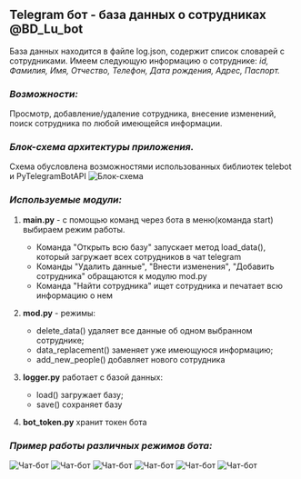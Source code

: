 ## **Telegram бот - база данных о сотрудниках @BD_Lu_bot**

База данных находится в файле log.json, содержит список словарей с сотрудниками. Имеем следующую 
информацию о сотруднике: *id, Фамилия, Имя, Отчество, Телефон, Дата рождения, Адрес, Паспорт.*

### *Возможности:* 
Просмотр, добавление/удаление сотрудника, внесение изменений, поиск сотрудника по любой 
имеющейся информации.

### *Блок-схема архитектуры приложения.* 
Схема обусловлена возможностями использованных библиотек telebot и PyTelegramBotAPI
![Блок-схема](photo//Arch.jpg)

### *Используемые модули:* 
1) **main.py** - с помощью команд через бота в меню(команда start) выбираем режим работы. 
    * Команда "Открыть всю базу" запускает метод load_data(), который загружает всех сотрудников в чат telegram
    * Команды "Удалить данные", "Внести изменения", "Добавить сотрудника" обращаются к модулю mod.py
    * Команда "Найти сотрудника" ищет сотрудника и печатает всю информацию о нем
 
2) **mod.py** - режимы:
   * delete_data() удаляет все данные об одном выбранном сотруднике;
   * data_replacement() заменяет уже имеющуюся информацию;
   * add_new_people() добавляет нового сотрудника

3) **logger.py** работает с базой данных:
    * load() загружает базу;
    * save() сохраняет базу    

4) **bot_token.py** хранит токен бота

### *Пример работы различных режимов бота:*
![Чат-бот](photo//1.jpg)
![Чат-бот](photo//2.jpg)
![Чат-бот](photo//3.jpg)
![Чат-бот](photo//4.jpg)
![Чат-бот](photo//5.jpg)
![Чат-бот](photo//6.jpg)